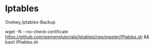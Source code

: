 # Iptables
Onekey_Iptables-Backup

wget -N --no-check-certificate https://github.com/siemenstutorials/Iptables/raw/master/IPtables.sh && bash IPtables.sh
